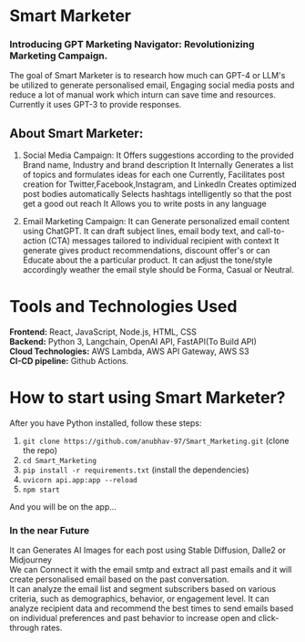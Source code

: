 # Smart Marketer
### Introducing GPT Marketing Navigator: Revolutionizing Marketing Campaign.

The goal of Smart Marketer is to research how much can GPT-4 or LLM's be utilized to generate personalised email, Engaging social media posts and reduce a lot of manual work which inturn can save time and resources. Currently it uses GPT-3 to provide responses.

## About Smart Marketer:

1. Social Media Campaign: 
It Offers suggestions according to the provided Brand name, Industry and brand description
It Internally Generates a list of topics and formulates ideas for each one
Currently, Facilitates post creation for Twitter,Facebook,Instagram, and LinkedIn
Creates optimized post bodies automatically
Selects hashtags intelligently so that the post get a good out reach
It Allows you to write posts in any language

2. Email Marketing Campaign: 
It can Generate personalized email content using ChatGPT.
It can draft subject lines, email body text, and call-to-action (CTA) messages tailored to individual recipient with context
It generate gives product recommendations, discount offer's or can Educate about the a particular product.
It can adjust the tone/style accordingly weather the email style should be Forma, Casual or Neutral.

# Tools and Technologies Used

**Frontend:** React, JavaScript, Node.js, HTML, CSS\
**Backend:** Python 3, Langchain, OpenAI API, FastAPI(To Build API)\
**Cloud Technologies:** AWS Lambda, AWS API Gateway, AWS S3\
**CI-CD pipeline:** Github Actions. <br />

# How to start using Smart Marketer?
After you have Python installed, follow these steps:
1. `git clone https://github.com/anubhav-97/Smart_Marketing.git` (clone the repo)
2. `cd Smart_Marketing`
3. `pip install -r requirements.txt` (install the dependencies)
4. `uvicorn api.app:app --reload`
5. `npm start` 

And you will be on the app...

### In the near Future 
It can Generates AI Images for each post using Stable Diffusion, Dalle2 or Midjourney\
We can Connect it with the email smtp and extract all past emails and it will create personalised email based on the past conversation.\
It can analyze the email list and segment subscribers based on various criteria, such as demographics, behavior, or engagement level.
It can analyze recipient data and recommend the best times to send emails based on individual preferences and past behavior to increase open and click-through rates.


